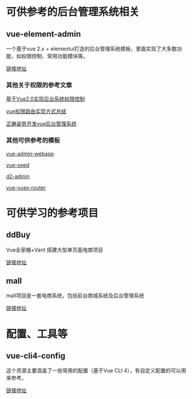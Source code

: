 # 可供参考的后台管理系统相关

## vue-element-admin
一个基于vue 2.x + elementui打造的后台管理系统模板，里面实现了大多数功能，如权限控制、常用功能模块等。

[链接地址](https://github.com/PanJiaChen/vue-element-admin)

### 其他关于权限的参考文章

[基于Vue2.0实现后台系统权限控制](https://juejin.im/post/5a97e41bf265da23a048fa20)

[vue权限路由实现方式总结](https://juejin.im/post/5b5bfd5b6fb9a04fdd7d687a)

[正确姿势开发vue后台管理系统](https://juejin.im/post/5d69f6676fb9a06b0b1c8cd2)

### 其他可供参考的模板

[vue-admin-webapp](https://github.com/gcddblue/vue-admin-webapp)

[vue-seed](https://github.com/JasonBai007/vue-seed)

[d2-admin](https://github.com/d2-projects/d2-admin)

[vue-vuex-router](https://github.com/wangyupo/vue-vuex-router)

# 可供学习的参考项目

## ddBuy
Vue全家桶+Vant 搭建大型单页面电商项目

[链接地址](https://github.com/Geek-James/ddBuy)

## mall
mall项目是一套电商系统，包括前台商城系统及后台管理系统

[链接地址](https://github.com/macrozheng/mall)

# 配置、工具等
## vue-cli4-config
这个资源主要涵盖了一些常用的配置（基于Vue CLI 4），有自定义配置的可以用来参考。

[链接地址](https://github.com/staven630/vue-cli4-config)